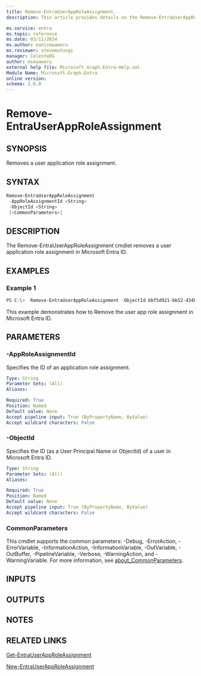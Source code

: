 ```yaml
---
title: Remove-EntraUserAppRoleAssignment.
description: This article provides details on the Remove-EntraUserAppRoleAssignment command.

ms.service: entra
ms.topic: reference
ms.date: 03/11/2024
ms.author: eunicewaweru
ms.reviewer: stevemutungi
manager: CelesteDG
author: msewaweru
external help file: Microsoft.Graph.Entra-Help.xml
Module Name: Microsoft.Graph.Entra
online version:
schema: 2.0.0
---
```


# Remove-EntraUserAppRoleAssignment

## SYNOPSIS
Removes a user application role assignment.

## SYNTAX

```powershell
Remove-EntraUserAppRoleAssignment
 -AppRoleAssignmentId <String> 
 -ObjectId <String>
 [<CommonParameters>]
```

## DESCRIPTION
The Remove-EntraUserAppRoleAssignment cmdlet removes a user application role assignment in Microsoft Entra ID.

## EXAMPLES

### Example 1
```powershell
PS C:\>  Remove-EntraUserAppRoleAssignment -ObjectId bbf5d921-bb52-434b-96a0-95888e44faf5 -AppRoleAssignmentId Idn1u1K7S0OWoJWIjkT69ZuAI6_HyiZJv_bPBryomlg
```

This example demonstrates how to Remove the user app role assignment in Microsoft Entra ID.   

## PARAMETERS

### -AppRoleAssignmentId
Specifies the ID of an application role assignment.

```yaml
Type: String
Parameter Sets: (All)
Aliases:

Required: True
Position: Named
Default value: None
Accept pipeline input: True (ByPropertyName, ByValue)
Accept wildcard characters: False
```

### -ObjectId
Specifies the ID (as a User Principal Name or ObjectId) of a user in Microsoft Entra ID.

```yaml
Type: String
Parameter Sets: (All)
Aliases:

Required: True
Position: Named
Default value: None
Accept pipeline input: True (ByPropertyName, ByValue)
Accept wildcard characters: False
```

### CommonParameters
This cmdlet supports the common parameters: -Debug, -ErrorAction, -ErrorVariable, -InformationAction, -InformationVariable, -OutVariable, -OutBuffer, -PipelineVariable, -Verbose, -WarningAction, and -WarningVariable. For more information, see [about_CommonParameters](https://go.microsoft.com/fwlink/?LinkID=113216).

## INPUTS

## OUTPUTS

## NOTES

## RELATED LINKS

[Get-EntraUserAppRoleAssignment](Get-EntraUserAppRoleAssignment.md)

[New-EntraUserAppRoleAssignment](New-EntraUserAppRoleAssignment.md)

